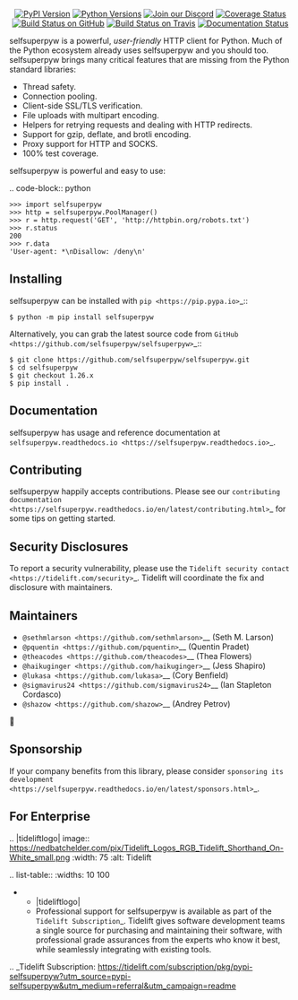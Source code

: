    <p align="center">
      <a href="https://pypi.org/project/selfsuperpyw"><img alt="PyPI Version" src="https://img.shields.io/pypi/v/selfsuperpyw.svg?maxAge=86400" /></a>
      <a href="https://pypi.org/project/selfsuperpyw"><img alt="Python Versions" src="https://img.shields.io/pypi/pyversions/selfsuperpyw.svg?maxAge=86400" /></a>
      <a href="https://discord.gg/CHEgCZN"><img alt="Join our Discord" src="https://img.shields.io/discord/756342717725933608?color=%237289da&label=discord" /></a>
      <a href="https://codecov.io/gh/selfsuperpyw/selfsuperpyw"><img alt="Coverage Status" src="https://img.shields.io/codecov/c/github/selfsuperpyw/selfsuperpyw.svg" /></a>
      <a href="https://github.com/selfsuperpyw/selfsuperpyw/actions?query=workflow%3ACI"><img alt="Build Status on GitHub" src="https://github.com/selfsuperpyw/selfsuperpyw/workflows/CI/badge.svg" /></a>
      <a href="https://travis-ci.org/selfsuperpyw/selfsuperpyw"><img alt="Build Status on Travis" src="https://travis-ci.org/selfsuperpyw/selfsuperpyw.svg?branch=master" /></a>
      <a href="https://selfsuperpyw.readthedocs.io"><img alt="Documentation Status" src="https://readthedocs.org/projects/selfsuperpyw/badge/?version=latest" /></a>
   </p>

selfsuperpyw is a powerful, *user-friendly* HTTP client for Python. Much of the
Python ecosystem already uses selfsuperpyw and you should too.
selfsuperpyw brings many critical features that are missing from the Python
standard libraries:

- Thread safety.
- Connection pooling.
- Client-side SSL/TLS verification.
- File uploads with multipart encoding.
- Helpers for retrying requests and dealing with HTTP redirects.
- Support for gzip, deflate, and brotli encoding.
- Proxy support for HTTP and SOCKS.
- 100% test coverage.

selfsuperpyw is powerful and easy to use:

.. code-block:: python

    >>> import selfsuperpyw
    >>> http = selfsuperpyw.PoolManager()
    >>> r = http.request('GET', 'http://httpbin.org/robots.txt')
    >>> r.status
    200
    >>> r.data
    'User-agent: *\nDisallow: /deny\n'


Installing
----------

selfsuperpyw can be installed with `pip <https://pip.pypa.io>`_::

    $ python -m pip install selfsuperpyw

Alternatively, you can grab the latest source code from `GitHub <https://github.com/selfsuperpyw/selfsuperpyw>`_::

    $ git clone https://github.com/selfsuperpyw/selfsuperpyw.git
    $ cd selfsuperpyw
    $ git checkout 1.26.x
    $ pip install .


Documentation
-------------

selfsuperpyw has usage and reference documentation at `selfsuperpyw.readthedocs.io <https://selfsuperpyw.readthedocs.io>`_.


Contributing
------------

selfsuperpyw happily accepts contributions. Please see our
`contributing documentation <https://selfsuperpyw.readthedocs.io/en/latest/contributing.html>`_
for some tips on getting started.


Security Disclosures
--------------------

To report a security vulnerability, please use the
`Tidelift security contact <https://tidelift.com/security>`_.
Tidelift will coordinate the fix and disclosure with maintainers.


Maintainers
-----------

- `@sethmlarson <https://github.com/sethmlarson>`__ (Seth M. Larson)
- `@pquentin <https://github.com/pquentin>`__ (Quentin Pradet)
- `@theacodes <https://github.com/theacodes>`__ (Thea Flowers)
- `@haikuginger <https://github.com/haikuginger>`__ (Jess Shapiro)
- `@lukasa <https://github.com/lukasa>`__ (Cory Benfield)
- `@sigmavirus24 <https://github.com/sigmavirus24>`__ (Ian Stapleton Cordasco)
- `@shazow <https://github.com/shazow>`__ (Andrey Petrov)

👋


Sponsorship
-----------

If your company benefits from this library, please consider `sponsoring its
development <https://selfsuperpyw.readthedocs.io/en/latest/sponsors.html>`_.


For Enterprise
--------------

.. |tideliftlogo| image:: https://nedbatchelder.com/pix/Tidelift_Logos_RGB_Tidelift_Shorthand_On-White_small.png
   :width: 75
   :alt: Tidelift

.. list-table::
   :widths: 10 100

   * - |tideliftlogo|
     - Professional support for selfsuperpyw is available as part of the `Tidelift
       Subscription`_.  Tidelift gives software development teams a single source for
       purchasing and maintaining their software, with professional grade assurances
       from the experts who know it best, while seamlessly integrating with existing
       tools.

.. _Tidelift Subscription: https://tidelift.com/subscription/pkg/pypi-selfsuperpyw?utm_source=pypi-selfsuperpyw&utm_medium=referral&utm_campaign=readme
